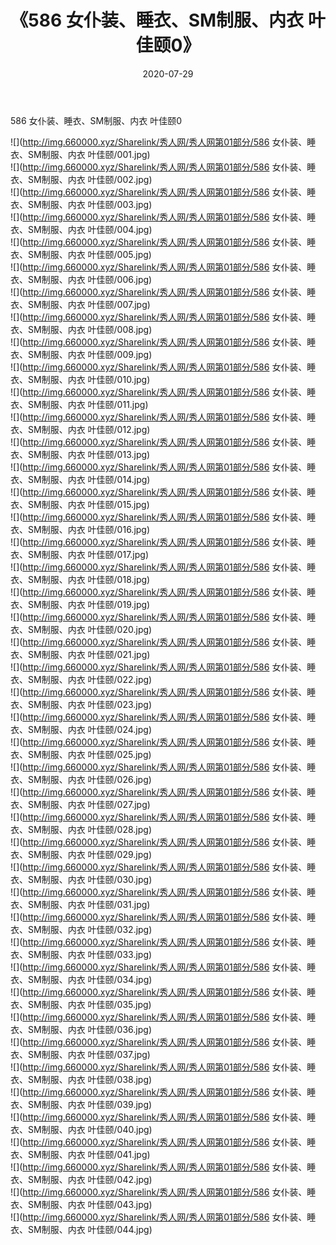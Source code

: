 ﻿---
layout: post
title:  《586 女仆装、睡衣、SM制服、内衣 叶佳颐0》
date:   2020-07-29
img: http://img.660000.xyz/Sharelink/秀人网/秀人网第01部分/586 女仆装、睡衣、SM制服、内衣 叶佳颐0/000.jpg
categories: [美女, 清纯, 唯美]
---

586 女仆装、睡衣、SM制服、内衣 叶佳颐0

  ![](http://img.660000.xyz/Sharelink/秀人网/秀人网第01部分/586 女仆装、睡衣、SM制服、内衣 叶佳颐/001.jpg) <br> ![](http://img.660000.xyz/Sharelink/秀人网/秀人网第01部分/586 女仆装、睡衣、SM制服、内衣 叶佳颐/002.jpg) <br> ![](http://img.660000.xyz/Sharelink/秀人网/秀人网第01部分/586 女仆装、睡衣、SM制服、内衣 叶佳颐/003.jpg) <br> ![](http://img.660000.xyz/Sharelink/秀人网/秀人网第01部分/586 女仆装、睡衣、SM制服、内衣 叶佳颐/004.jpg) <br> ![](http://img.660000.xyz/Sharelink/秀人网/秀人网第01部分/586 女仆装、睡衣、SM制服、内衣 叶佳颐/005.jpg) <br> ![](http://img.660000.xyz/Sharelink/秀人网/秀人网第01部分/586 女仆装、睡衣、SM制服、内衣 叶佳颐/006.jpg) <br> ![](http://img.660000.xyz/Sharelink/秀人网/秀人网第01部分/586 女仆装、睡衣、SM制服、内衣 叶佳颐/007.jpg) <br> ![](http://img.660000.xyz/Sharelink/秀人网/秀人网第01部分/586 女仆装、睡衣、SM制服、内衣 叶佳颐/008.jpg) <br> ![](http://img.660000.xyz/Sharelink/秀人网/秀人网第01部分/586 女仆装、睡衣、SM制服、内衣 叶佳颐/009.jpg) <br> ![](http://img.660000.xyz/Sharelink/秀人网/秀人网第01部分/586 女仆装、睡衣、SM制服、内衣 叶佳颐/010.jpg) <br> ![](http://img.660000.xyz/Sharelink/秀人网/秀人网第01部分/586 女仆装、睡衣、SM制服、内衣 叶佳颐/011.jpg) <br> ![](http://img.660000.xyz/Sharelink/秀人网/秀人网第01部分/586 女仆装、睡衣、SM制服、内衣 叶佳颐/012.jpg) <br> ![](http://img.660000.xyz/Sharelink/秀人网/秀人网第01部分/586 女仆装、睡衣、SM制服、内衣 叶佳颐/013.jpg) <br> ![](http://img.660000.xyz/Sharelink/秀人网/秀人网第01部分/586 女仆装、睡衣、SM制服、内衣 叶佳颐/014.jpg) <br> ![](http://img.660000.xyz/Sharelink/秀人网/秀人网第01部分/586 女仆装、睡衣、SM制服、内衣 叶佳颐/015.jpg) <br> ![](http://img.660000.xyz/Sharelink/秀人网/秀人网第01部分/586 女仆装、睡衣、SM制服、内衣 叶佳颐/016.jpg) <br> ![](http://img.660000.xyz/Sharelink/秀人网/秀人网第01部分/586 女仆装、睡衣、SM制服、内衣 叶佳颐/017.jpg) <br> ![](http://img.660000.xyz/Sharelink/秀人网/秀人网第01部分/586 女仆装、睡衣、SM制服、内衣 叶佳颐/018.jpg) <br> ![](http://img.660000.xyz/Sharelink/秀人网/秀人网第01部分/586 女仆装、睡衣、SM制服、内衣 叶佳颐/019.jpg) <br> ![](http://img.660000.xyz/Sharelink/秀人网/秀人网第01部分/586 女仆装、睡衣、SM制服、内衣 叶佳颐/020.jpg) <br> ![](http://img.660000.xyz/Sharelink/秀人网/秀人网第01部分/586 女仆装、睡衣、SM制服、内衣 叶佳颐/021.jpg) <br> ![](http://img.660000.xyz/Sharelink/秀人网/秀人网第01部分/586 女仆装、睡衣、SM制服、内衣 叶佳颐/022.jpg) <br> ![](http://img.660000.xyz/Sharelink/秀人网/秀人网第01部分/586 女仆装、睡衣、SM制服、内衣 叶佳颐/023.jpg) <br> ![](http://img.660000.xyz/Sharelink/秀人网/秀人网第01部分/586 女仆装、睡衣、SM制服、内衣 叶佳颐/024.jpg) <br> ![](http://img.660000.xyz/Sharelink/秀人网/秀人网第01部分/586 女仆装、睡衣、SM制服、内衣 叶佳颐/025.jpg) <br> ![](http://img.660000.xyz/Sharelink/秀人网/秀人网第01部分/586 女仆装、睡衣、SM制服、内衣 叶佳颐/026.jpg) <br> ![](http://img.660000.xyz/Sharelink/秀人网/秀人网第01部分/586 女仆装、睡衣、SM制服、内衣 叶佳颐/027.jpg) <br> ![](http://img.660000.xyz/Sharelink/秀人网/秀人网第01部分/586 女仆装、睡衣、SM制服、内衣 叶佳颐/028.jpg) <br> ![](http://img.660000.xyz/Sharelink/秀人网/秀人网第01部分/586 女仆装、睡衣、SM制服、内衣 叶佳颐/029.jpg) <br> ![](http://img.660000.xyz/Sharelink/秀人网/秀人网第01部分/586 女仆装、睡衣、SM制服、内衣 叶佳颐/030.jpg) <br> ![](http://img.660000.xyz/Sharelink/秀人网/秀人网第01部分/586 女仆装、睡衣、SM制服、内衣 叶佳颐/031.jpg) <br> ![](http://img.660000.xyz/Sharelink/秀人网/秀人网第01部分/586 女仆装、睡衣、SM制服、内衣 叶佳颐/032.jpg) <br> ![](http://img.660000.xyz/Sharelink/秀人网/秀人网第01部分/586 女仆装、睡衣、SM制服、内衣 叶佳颐/033.jpg) <br> ![](http://img.660000.xyz/Sharelink/秀人网/秀人网第01部分/586 女仆装、睡衣、SM制服、内衣 叶佳颐/034.jpg) <br> ![](http://img.660000.xyz/Sharelink/秀人网/秀人网第01部分/586 女仆装、睡衣、SM制服、内衣 叶佳颐/035.jpg) <br> ![](http://img.660000.xyz/Sharelink/秀人网/秀人网第01部分/586 女仆装、睡衣、SM制服、内衣 叶佳颐/036.jpg) <br> ![](http://img.660000.xyz/Sharelink/秀人网/秀人网第01部分/586 女仆装、睡衣、SM制服、内衣 叶佳颐/037.jpg) <br> ![](http://img.660000.xyz/Sharelink/秀人网/秀人网第01部分/586 女仆装、睡衣、SM制服、内衣 叶佳颐/038.jpg) <br> ![](http://img.660000.xyz/Sharelink/秀人网/秀人网第01部分/586 女仆装、睡衣、SM制服、内衣 叶佳颐/039.jpg) <br> ![](http://img.660000.xyz/Sharelink/秀人网/秀人网第01部分/586 女仆装、睡衣、SM制服、内衣 叶佳颐/040.jpg) <br> ![](http://img.660000.xyz/Sharelink/秀人网/秀人网第01部分/586 女仆装、睡衣、SM制服、内衣 叶佳颐/041.jpg) <br> ![](http://img.660000.xyz/Sharelink/秀人网/秀人网第01部分/586 女仆装、睡衣、SM制服、内衣 叶佳颐/042.jpg) <br> ![](http://img.660000.xyz/Sharelink/秀人网/秀人网第01部分/586 女仆装、睡衣、SM制服、内衣 叶佳颐/043.jpg) <br> ![](http://img.660000.xyz/Sharelink/秀人网/秀人网第01部分/586 女仆装、睡衣、SM制服、内衣 叶佳颐/044.jpg) <br>